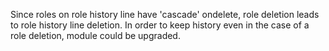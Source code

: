Since roles on role history line have 'cascade' ondelete, role deletion
leads to role history line deletion. In order to keep history even in
the case of a role deletion, module could be upgraded.
